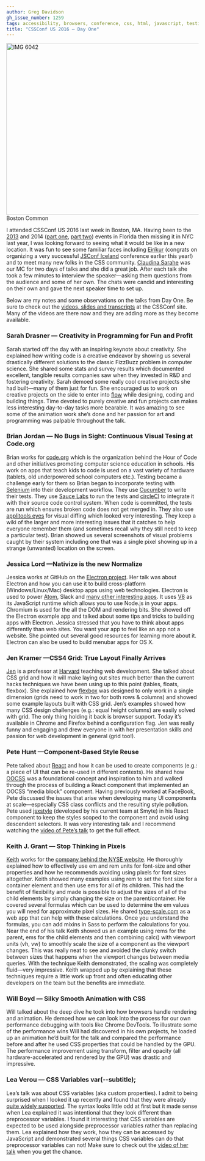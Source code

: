 ```yaml
---
author: Greg Davidson
gh_issue_number: 1259
tags: accessibility, browsers, conference, css, html, javascript, testing
title: "CSSConf US 2016 —​ Day One"
---
```


<img alt="IMG 6042" border="0" height="450" src="/blog/2016/10/07/cssconf-us-2016-day-one/image-0.jpeg" style="display:block; margin-left:auto; margin-right:auto;" title="IMG_6042.JPG" width="600"/>  Boston Common

I attended CSSConf US 2016 last week in Boston, MA. Having been to the [2013](/blog/2013/06/03/css-conf-2013-when-bootstrap-attacks) and 2014 ([part one](/blog/2014/05/28/cssconf-us-2014-part-one), [part two](/blog/2014/06/04/css-conf-us-2014-part-two)) events in Florida then missing it in NYC last year, I was looking forward to seeing what it would be like in a new location. It was fun to see some familiar faces including [Eiríkur](https://twitter.com/eirikurn) (congrats on organizing a very successful [JSConf Iceland](https://2016.jsconf.is/) conference earlier this year!) and to meet many new folks in the CSS community. [Claudina Sarahe](http://itsmisscs.me/) was our MC for two days of talks and she did a great job. After each talk she took a few minutes to interview the speaker—​asking them questions from the audience and some of her own. The chats were candid and interesting on their own and gave the next speaker time to set up.

Below are my notes and some observations on the talks from Day One. Be sure to check out the [videos, slides and transcripts](https://2016.cssconf.com/#videos) at the CSSConf site. Many of the videos are there now and they are adding more as they become available.

### Sarah Drasner —​ Creativity in Programming for Fun and Profit

Sarah started off the day with an inspiring keynote about creativity. She explained how writing code is a creative endeavor by showing us several drastically different solutions to the classic FizzBuzz problem in computer science. She shared some stats and survey results which documented excellent, tangible results companies saw when they invested in R&D and fostering creativity. Sarah demoed some really cool creative projects she had built—​many of them just for fun. She encouraged us to work on creative projects on the side to enter into [flow](https://en.wikipedia.org/wiki/Flow_(psychology)) while designing, coding and building things. Time devoted to purely creative and fun projects can makes less interesting day-to-day tasks more bearable. It was amazing to see some of the animation work she’s done and her passion for art and programming was palpable throughout the talk.

### Brian Jordan —​ No Bugs in Sight: Continuous Visual Tesing at Code.org

Brian works for [code.org](https://code.org/) which is the organization behind the Hour of Code and other initiatives promoting computer science education in schools. His work on apps that teach kids to code is used on a vast variety of hardware (tablets, old underpowered school computers etc.). Testing became a challenge early for them so Brian began to incorporate testing with [Selenium](http://www.seleniumhq.org/) into their development workflow. They use [Cucumber](https://cucumber.io/) to write their tests. They use [Sauce Labs](https://saucelabs.com/) to run the tests and [circleCI](https://circleci.com/) to integrate it with their source code control system. When code is committed, the tests are run which ensures broken code does not get merged in. They also use [applitools eyes](https://applitools.com/) for visual diffing which looked very interesting. They keep a wiki of the larger and more interesting issues that it catches to help everyone remember them (and sometimes recall why they still need to keep a particular test). Brian showed us several screenshots of visual problems caught by their system including one that was a single pixel showing up in a strange (unwanted) location on the screen.

### Jessica Lord —​ Nativize is the new Normalize

Jessica works at GitHub on the [Electron project](http://electron.atom.io/). Her talk was about Electron and how you can use it to build cross-platform (Windows/Linux/Mac) desktop apps using web technologies. Electron is used to power [Atom](https://atom.io/), Slack and [many other interesting apps](http://electron.atom.io/apps/). It uses [V8](https://developers.google.com/v8/) as its JavaScript runtime which allows you to use Node.js in your apps. Chromium is used for the all the DOM and rendering bits. She showed off the Electron example app and talked about some tips and tricks to building apps with Electron. Jessica stressed that you have to think about apps differently than web sites. You want your app to feel like an app not a website. She pointed out several good resources for learning more about it. Electron can also be used to build menubar apps for OS X.

### Jen Kramer —​ CSS4 Grid: True Layout Finally Arrives

[Jen](http://www.jenkramer.org/) is a professor at [Harvard](https://developers.google.com/v8/) teaching web development. She talked about CSS grid and how it will make laying out sites much better than the current hacks techniques we have been using up to this point (tables, floats, flexbox). She explained how [flexbox](https://css-tricks.com/snippets/css/a-guide-to-flexbox/) was designed to only work in a single dimension (grids need to work in two for both rows & columns) and showed some example layouts built with CSS grid. Jen’s examples showed how many CSS design challenges (e.g.: equal height columns) are easily solved with grid. The only thing holding it back is browser support. Today it’s available in Chrome and Firefox behind a configuration flag. Jen was really funny and engaging and drew everyone in with her presentation skills and passion for web development in general (grid too!).

### Pete Hunt —​ Component-Based Style Reuse

Pete talked about [React](https://facebook.github.io/react/) and how it can be used to create components (e.g.: a piece of UI that can be re-used in different contexts). He shared how [OOCSS](https://github.com/stubbornella/oocss/wiki) was a foundational concept and inspiration to him and walked through the process of building a React component that implemented an OOCSS “media block” component. Having previously worked at FaceBook, Pete discussed the issues that arise when developing many UI components at scale—​especially CSS class conflicts and the resulting style pollution. Pete used [jsxstyle](https://github.com/smyte/jsxstyle) (developed by his current team at Smyte) in his React component to keep the styles scoped to the component and avoid using descendent selectors. It was very interesting talk and I recommend watching the [video of Pete’s talk](https://2016.cssconf.com/#videos) to get the full effect.

### Keith J. Grant —​ Stop Thinking in Pixels

[Keith](http://keithjgrant.com/) works for the [company behind the NYSE website](https://theice.com/). He thoroughly explained how to effectively use em and rem units for font-size and other properties and how he recommends avoiding using pixels for font sizes altogether. Keith showed many examples using rem to set the font size for a container element and then use ems for all of its children. This had the benefit of flexibility and made is possible to adjust the sizes of all of the child elements by simply changing the size on the parent/container. He covered several formulas which can be used to determine the em values you will need for approximate pixel sizes. He shared [type-scale.com](http://type-scale.com/) as a web app that can help with these calculations. Once you understand the formulas, you can add mixins in Sass to perform the calculations for you. Near the end of his talk Keith showed us an example using rems for the parent, ems for the child elements and then combining calc() with viewport units (vh, vw) to smoothly scale the size of a component as the viewport changes. This was really neat to see and avoided the clunky switch between sizes that happens when the viewport changes between media queries. With the technique Keith demonstrated, the scaling was completely fluid—​very impressive. Keith wrapped up by explaining that these techniques require a little work up front and often educating other developers on the team but the benefits are immediate.

### Will Boyd —​ Silky Smooth Animation with CSS

Will talked about the deep dive he took into how browsers handle rendering and animation. He demoed how we can look into the process for our own performance debugging with tools like Chrome DevTools. To illustrate some of the performance wins Will had discovered in his own projects, he loaded up an animation he’d built for the talk and compared the performance before and after he used CSS properties that could be handled by the GPU. The performance improvement using transform, filter and opacity (all hardware-accelerated and rendered by the GPU) was drastic and impressive.

### Lea Verou —​ CSS Variables var(--subtitle);

Lea’s talk was about CSS variables (aka custom properties). I admit to being surprised when I looked it up recently and found that they were already [quite widely supported](http://caniuse.com/#feat=css-variables). The syntax looks little odd at first but it made sense when Lea explained it was intentional that they look different than preprocessor variables. I found it interesting that CSS variables are expected to be used alongside preprocessor variables rather than replacing them. Lea explained how they work, how they can be accessed by JavaScript and demonstrated several things CSS variables can do that preprocessor variables can not! Make sure to check out the [video of her talk](https://2016.cssconf.com/#videos) when you get the chance.
